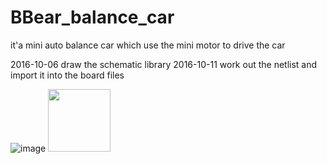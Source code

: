# BBear_balance_car
it'a mini auto balance car which use the mini motor to drive the car

2016-10-06
draw the schematic library
2016-10-11
work out the netlist and import it into the board files

![image](https://github.com/bigbearishappy/BBear_balance_car/title2.png)
<img src="https://github.com/bigbearishappy/BBear_balance_car/tree/master/doc/car_picture/title1.png?raw=true" height="100">
